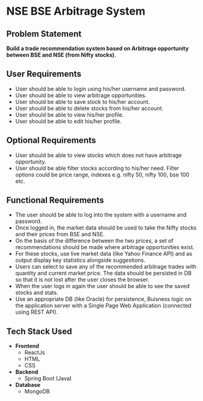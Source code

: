 # NSE BSE Arbitrage System 

## Problem Statement
**Build a trade recommendation system based on Arbitrage opportunity between BSE and NSE (from Nifty stocks).**

## User Requirements
- User should be able to login using his/her username and password.
- User should be able to view arbitrage opportunities.
- User should be able to save stock to his/her account.
- User should be able to delete stocks from his/her account.
- User should be able to view his/her profile.
- User should be able to edit his/her profile.

## Optional Requirements
- User should be able to view stocks which does not have arbitrage opportunity.
- User should be able filter stocks according to his/her need. Filter options could be price range, indexes e.g. nifty 50, nifty 100, bse 100 etc.

## Functional Requirements
- The user should be able to log into the system with a username and password.
- Once logged in, the market data should be used to take the Nifty stocks and their prices from BSE and NSE.
- On the basis of the difference between the two prices, a set of recommendations should be made where arbitrage opportunities exist.
- For these stocks, use live market data (like Yahoo Finance API) and as output display key statistics alongside suggestions.
- Users can select to save any of the recommended arbitrage trades with quantity and current market price. The data should be persisted in DB so that it is not lost after the user closes the browser.
- When the user logs in again the user should be able to see the saved stocks and stats.
- Use an appropriate DB (like Oracle) for persistence, Buisness logic on the application server with a Single Page Web Application (connected using REST API).

## Tech Stack Used
- **Frontend**
    - ReactJs
    - HTML
    - CSS
- **Backend**
    - Spring Boot (Java)
- **Database**
    - MongoDB
